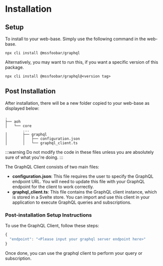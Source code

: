 # Installation

## Setup

To install to your web-base. Simply use the following command in the web-base.

```
npx cli install @mssfoobar/graphql
```

Alternatively, you may want to run this,
if you want a specific version of this package.

```
npx cli install @mssfoobar/graphql@<version tag>
```

## Post Installation

After installation, there will be a new folder copied to your web-base as displayed below:

```
.
├── aoh
│   └── core
        ...
│       ├── graphql
│       │   ├── configuration.json
│       │   └── graphql_client.ts

```

:::warning
Do not modify the code in these files unless you are absolutely sure of what you're doing.
:::

The GraphQL Client consists of two main files:

- **configuration.json**: This file requires the user to specify the GraphQL endpoint URL. You will need to update this file with your GraphQL endpoint for the client to work correctly.
- **graphql_client.ts**: This file contains the GraphQL client instance, which is stored in a Svelte store. You can import and use this client in your application to execute GraphQL queries and subscriptions.

### Post-installation Setup Instructions

To use the GraphQL Client, follow these steps:

```typescript
{
  "endpoint": "<Please input your graphql server endpoint here>"
}
```

Once done, you can use the graphql client to perform your query or subscription.
